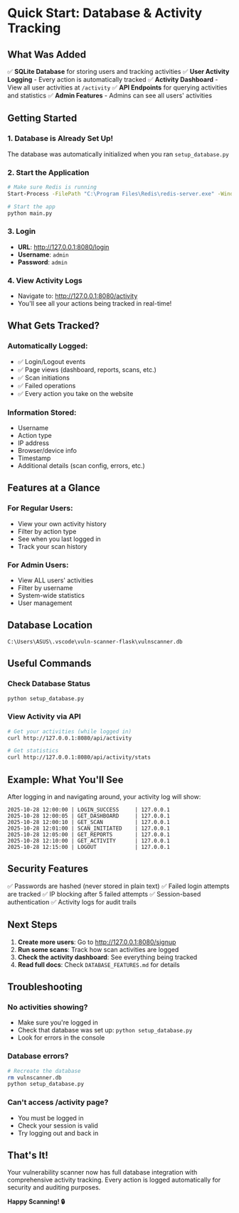 # Quick Start: Database & Activity Tracking

## What Was Added

✅ **SQLite Database** for storing users and tracking activities
✅ **User Activity Logging** - Every action is automatically tracked
✅ **Activity Dashboard** - View all user activities at `/activity`
✅ **API Endpoints** for querying activities and statistics
✅ **Admin Features** - Admins can see all users' activities

## Getting Started

### 1. Database is Already Set Up!
The database was automatically initialized when you ran `setup_database.py`

### 2. Start the Application
```bash
# Make sure Redis is running
Start-Process -FilePath "C:\Program Files\Redis\redis-server.exe" -WindowStyle Hidden

# Start the app
python main.py
```

### 3. Login
- **URL**: http://127.0.0.1:8080/login
- **Username**: `admin`
- **Password**: `admin`

### 4. View Activity Logs
- Navigate to: http://127.0.0.1:8080/activity
- You'll see all your actions being tracked in real-time!

## What Gets Tracked?

### Automatically Logged:
- ✅ Login/Logout events
- ✅ Page views (dashboard, reports, scans, etc.)
- ✅ Scan initiations
- ✅ Failed operations
- ✅ Every action you take on the website

### Information Stored:
- Username
- Action type
- IP address
- Browser/device info
- Timestamp
- Additional details (scan config, errors, etc.)

## Features at a Glance

### For Regular Users:
- View your own activity history
- Filter by action type
- See when you last logged in
- Track your scan history

### For Admin Users:
- View ALL users' activities
- Filter by username
- System-wide statistics
- User management

## Database Location
```
C:\Users\ASUS\.vscode\vuln-scanner-flask\vulnscanner.db
```

## Useful Commands

### Check Database Status
```bash
python setup_database.py
```

### View Activity via API
```bash
# Get your activities (while logged in)
curl http://127.0.0.1:8080/api/activity

# Get statistics
curl http://127.0.0.1:8080/api/activity/stats
```

## Example: What You'll See

After logging in and navigating around, your activity log will show:
```
2025-10-28 12:00:00 | LOGIN_SUCCESS     | 127.0.0.1
2025-10-28 12:00:05 | GET_DASHBOARD     | 127.0.0.1
2025-10-28 12:00:10 | GET_SCAN          | 127.0.0.1
2025-10-28 12:01:00 | SCAN_INITIATED    | 127.0.0.1
2025-10-28 12:05:00 | GET_REPORTS       | 127.0.0.1
2025-10-28 12:10:00 | GET_ACTIVITY      | 127.0.0.1
2025-10-28 12:15:00 | LOGOUT            | 127.0.0.1
```

## Security Features

✅ Passwords are hashed (never stored in plain text)
✅ Failed login attempts are tracked
✅ IP blocking after 5 failed attempts
✅ Session-based authentication
✅ Activity logs for audit trails

## Next Steps

1. **Create more users**: Go to http://127.0.0.1:8080/signup
2. **Run some scans**: Track how scan activities are logged
3. **Check the activity dashboard**: See everything being tracked
4. **Read full docs**: Check `DATABASE_FEATURES.md` for details

## Troubleshooting

### No activities showing?
- Make sure you're logged in
- Check that database was set up: `python setup_database.py`
- Look for errors in the console

### Database errors?
```bash
# Recreate the database
rm vulnscanner.db
python setup_database.py
```

### Can't access /activity page?
- You must be logged in
- Check your session is valid
- Try logging out and back in

## That's It!

Your vulnerability scanner now has full database integration with comprehensive activity tracking. Every action is logged automatically for security and auditing purposes.

**Happy Scanning! 🔒**
